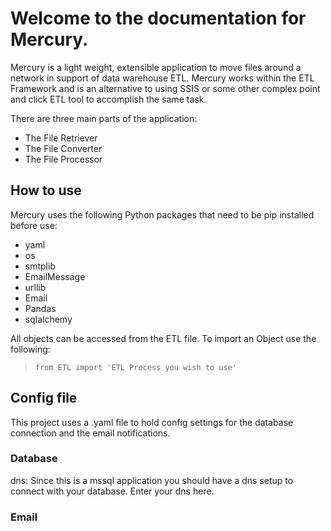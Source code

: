 # Welcome to the documentation for Mercury.

Mercury is a light weight, extensible application to move files around a network in support of data warehouse ETL. Mercury works within the ETL Framework and is an alternative to using SSIS or some other complex point and click ETL tool to accomplish the same task. 

There are three main parts of the application:

* The File Retriever
* The File Converter
* The File Processor

## How to use
Mercury uses the following Python packages that need to be pip installed before use:
* yaml
* os
* smtplib
* EmailMessage
* urllib
* Email
* Pandas
* sqlalchemy

All objects can be accessed from the ETL file. To import an Object use the following:  
>`from ETL import 'ETL Process you wish to use'`

## Config file

This project uses a .yaml file to hold config settings for the database connection and the email notifications.

### Database

dns: Since this is a mssql application you should have a dns setup to connect with your database. Enter your dns here.

### Email



